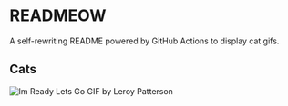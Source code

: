 # READMEOW

A self-rewriting README powered by GitHub Actions to display cat gifs.

## Cats

![Im Ready Lets Go GIF by Leroy Patterson](https://media2.giphy.com/media/CjmvTCZf2U3p09Cn0h/200.gif?cid=9acd02datbc124oc7lctyey0lt1843jqa5f0tojhw1fu0893&ep=v1_gifs_search&rid=200.gif&ct=g)
